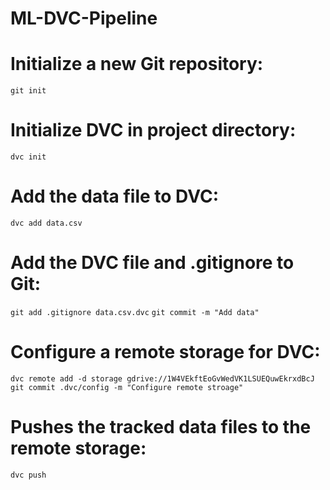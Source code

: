 # ML-DVC-Pipeline

# Initialize a new Git repository:
`git init`
# Initialize DVC in project directory:
`dvc init`
# Add the data file to DVC:
`dvc add data.csv`
# Add the DVC file and .gitignore to Git:
`git add .gitignore data.csv.dvc`
`git commit -m "Add data"` 

# Configure a remote storage for DVC:
`dvc remote add -d storage gdrive://1W4VEkftEoGvWedVK1LSUEQuwEkrxdBcJ`
`git commit .dvc/config -m "Configure remote stroage"`
# Pushes the tracked data files to the remote storage:
`dvc push`

